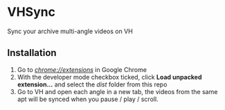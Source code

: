 # VHSync

Sync your archive multi-angle videos on VH

## Installation

1. Go to [_chrome://extensions_](chrome://extensions) in Google Chrome
1. With the developer mode checkbox ticked, click **Load unpacked extension...** and select the _dist_ folder from this repo
1. Go to VH and open each angle in a new tab, the videos from the same apt will be synced when you pause / play / scroll.
